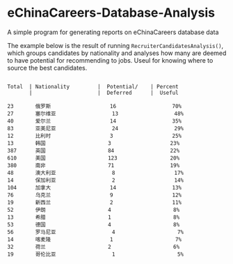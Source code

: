 # eChinaCareers-Database-Analysis
A simple program for generating reports on eChinaCareers database data

The example below is the result of running `RecruiterCandidatesAnalysis()`, which groups candidates by nationality and analyses how many are deemed to have potential for recommending to jobs. Useul for knowing where to source the best candidates.

```

Total  | Nationality		 |  Potential/	  | Percent
       |            		 |  Deferred  	  |  Useful

23       俄罗斯        		   16          	       70%
27       塞尔维亚       		   13          	       48%
40       爱尔兰        		   14          	       35%
83       亚美尼亚       		   24          	       29%
12       比利时        		   3           	       25%
13       韩国         		   3           	       23%
387      英国         		   84          	       22%
610      美国         		   123         	       20%
380      南非         		   71          	       19%
48       澳大利亚       		   8           	       17%
14       保加利亚       		   2           	       14%
104      加拿大        		   14          	       13%
76       乌克兰        		   9           	       12%
19       新西兰        		   2           	       11%
52       伊朗         		   4           	        8%
13       希腊         		   1           	        8%
53       德国         		   4           	        8%
56       罗马尼亚       		   4           	        7%
14       喀麦隆        		   1           	        7%
32       荷兰         		   2           	        6%
19       哥伦比亚       		   1           	        5%

```
